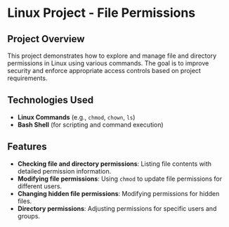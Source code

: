 # Linux Project - File Permissions

## Project Overview
This project demonstrates how to explore and manage file and directory permissions in Linux using various commands. The goal is to improve security and enforce appropriate access controls based on project requirements.

## Technologies Used
- **Linux Commands** (e.g., `chmod`, `chown`, `ls`)
- **Bash Shell** (for scripting and command execution)

## Features
- **Checking file and directory permissions**: Listing file contents with detailed permission information.
- **Modifying file permissions**: Using `chmod` to update file permissions for different users.
- **Changing hidden file permissions**: Modifying permissions for hidden files.
- **Directory permissions**: Adjusting permissions for specific users and groups.
